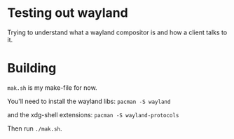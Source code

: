 # Testing out wayland

Trying to understand what a wayland compositor is
and how a client talks to it.

# Building
`mak.sh` is my make-file for now.

You'll need to install the wayland libs:
`pacman -S wayland`

and the xdg-shell extensions:
`pacman -S wayland-protocols`

Then run `./mak.sh`.
